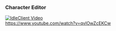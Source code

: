 ### Character Editor
[![IdleClient Video](https://img.youtube.com/vi/qvlOwZcEKCw/0.jpg)](https://www.youtube.com/watch?v=qvlOwZcEKCw) \
https://www.youtube.com/watch?v=qvlOwZcEKCw
